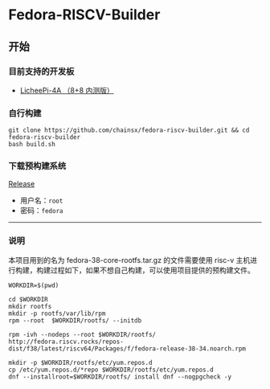 # Fedora-RISCV-Builder

## 开始

### 目前支持的开发板

* [LicheePi-4A （8+8 内测版）](./doc/install-guild-licheepi4a.md)

### 自行构建

```
git clone https://github.com/chainsx/fedora-riscv-builder.git && cd fedora-riscv-builder
bash build.sh
```

### 下载预构建系统

[Release](https://github.com/chainsx/fedora-riscv-builder/releases)

* 用户名：`root`
* 密码：`fedora`

----

### 说明

本项目用到的名为 fedora-38-core-rootfs.tar.gz 的文件需要使用 risc-v 主机进行构建，构建过程如下，如果不想自己构建，可以使用项目提供的预构建文件。

```
WORKDIR=$(pwd)

cd $WORKDIR
mkdir rootfs
mkdir -p rootfs/var/lib/rpm
rpm --root  $WORKDIR/rootfs/ --initdb

rpm -ivh --nodeps --root $WORKDIR/rootfs/ http://fedora.riscv.rocks/repos-dist/f38/latest/riscv64/Packages/f/fedora-release-38-34.noarch.rpm

mkdir -p $WORKDIR/rootfs/etc/yum.repos.d
cp /etc/yum.repos.d/*repo $WORKDIR/rootfs/etc/yum.repos.d
dnf --installroot=$WORKDIR/rootfs/ install dnf --nogpgcheck -y
```